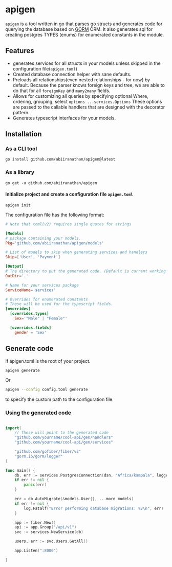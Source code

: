 # apigen

`apigen` is a tool written in go that parses go structs and generates code for querying the database based on [GORM](https://gorm.io) ORM. It also generates sql for creating postgres TYPES (enums) for enumerated constants in the module.

## Features

- generates services for all structs in your models unless skipped in the configuration file(`apigen.toml`)
- Created database connection helper with sane defaults.
- Preloads all relationships(even nested relationships - for now) by default. Because the parser knows foreign keys and tree, we are able to do that for all `foreignKey` and `many2many` fields.
- Allows for customizing all queries by specifying optional Where, ordering, grouping, select `options ...services.Options` These options are passed to the callable handlers that are designed with the decorator pattern.
- Generates typescript interfaces for your models.

## Installation

### As a CLI tool

```console
go install github.com/abiiranathan/apigen@latest
```

### As a library

```console
go get -u github.com/abiiranathan/apigen
```

#### Initialize project and create a configuration file `apigen.toml`

```console
apigen init
```

The configuration file has the following format:

```toml
# Note that toml(v2) requires single quotes for strings

[Models]
# package containing your models.
Pkg='github.com/abiiranathan/apigen/models'

# List of models to skip when generating services and handlers
Skip=['User', 'Payment']

[Output]
# The directory to put the generated code. (Default is current working directory)
OutDir='.'

# Name for your services package
ServiceName='services'

# Overrides for enumerated constants
# These will be used for the typescript fields.
[overrides]
  [overrides.types]
    Sex='"Male" | "Female"'

  [overrides.fields]
    gender = 'Sex'
```

## Generate code

If apigen.toml is the root of your project.

```bash
apigen generate
```

Or

```bash
apigen --config config.toml generate
```

to specify the custom path to the configuration file.

### Using the generated code

```go

import(
    // These will point to the generated code
    "github.com/yourname/cool-api/gen/handlers"
	"github.com/yourname/cool-api/gen/services"

    "github.com/gofiber/fiber/v2"
	"gorm.io/gorm/logger"
)

func main() {
	db, err := services.PostgresConnection(dsn, "Africa/kampala", logger.Silent)
	if err != nil {
		panic(err)
	}

	err = db.AutoMigrate(&models.User{}, ...more models)
	if err != nil {
		log.Fatalf("Error performing database migrations: %v\n", err)
	}

	app := fiber.New()
	api := app.Group("/api/v1")
	svc := services.NewService(db)

    users, err := svc.Users.GetAll()

	app.Listen(":8000")

}
```
